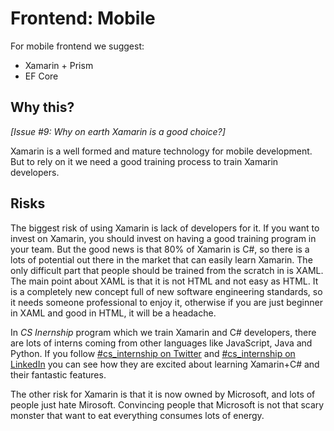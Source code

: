 # Frontend: Mobile

For mobile frontend we suggest:
- Xamarin + Prism
- EF Core


## Why this?
_[Issue #9: Why on earth Xamarin is a good choice?]_

Xamarin is a well formed and mature technology for mobile development. But to rely on it we need a good training process to train Xamarin developers.


## Risks

The biggest risk of using Xamarin is lack of developers for it. If you want to invest on Xamarin, you should invest on having a good training program in your team. But the good news is that 80% of Xamarin is C#, so there is a lots of potential out there in the market that can easily learn Xamarin. The only difficult part that people should be trained from the scratch in is XAML. The main point about XAML is that it is not HTML and not easy as HTML. It is a completely new concept full of new software engineering standards, so it needs someone professional to enjoy it, otherwise if you are just beginner in XAML and good in HTML, it will be a headache.

In _CS Inernship_ program which we train Xamarin and C# developers, there are lots of interns coming from other languages like JavaScript, Java and Python. If you follow [#cs_internship on Twitter](https://twitter.com/hashtag/cs_internship) and [#cs_internship on LinkedIn](https://www.linkedin.com/feed/hashtag/?keywords=%23cs_internship) you can see how they are excited about learning Xamarin+C# and their fantastic features.

The other risk for Xamarin is that it is now owned by Microsoft, and lots of people just hate Mirosoft. Convincing people that Microsoft is not that scary monster that want to eat everything consumes lots of energy.
